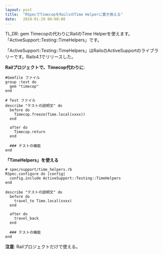 ```yaml
---
layout: post
title:  "RSpecでTimecopをRailsのTime Helperに置き換える"
date:   2019-01-29 00:00:00
---
```

TL,DR:  gem Timecopの代わりにRailのTime Helperを使えます。「ActiveSupport::Testing::TimeHelpers」です。

「ActiveSupport::Testing::TimeHelpers」はRailsのActiveSupportのライブラリーです。Rails4.1でリリースした。  

**Railプロジェクトで、Timecop代わりに**:
```
#Gemfile ファイル
group :test do
  gem "timecop"
end

# Test ファイル
describe "テストの説明文" do
  before do
    Timecop.freeze(Time.local(xxxx))
  end

  after do
    Timecop.return
  end
  
  ### テストの機能
end
```

**「TimeHelpers」を使える**

```
# spec/support/time_helpers.rb
RSpec.configure do |config|
  config.include ActiveSupport::Testing::TimeHelpers
end

describe "テストの説明文" do
  before do
    travel_to Time.local(xxxx)
  end

  after do
    travel_back
  end

  ### テストの機能
end
```

**注意**: Railプロジェクトだけで使える。
